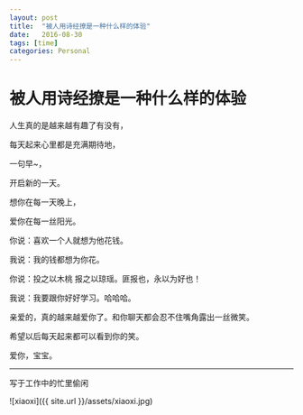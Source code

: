 ```yaml
---
layout: post
title:  "被人用诗经撩是一种什么样的体验"
date:   2016-08-30
tags: [time]
categories: Personal
---
```


# 被人用诗经撩是一种什么样的体验

人生真的是越来越有趣了有没有，

每天起来心里都是充满期待地，

一句早~，

开启新的一天。

想你在每一天晚上，

爱你在每一丝阳光。

你说：喜欢一个人就想为他花钱。

我说：我的钱都想为你花。

你说：投之以木桃 报之以琼瑶。匪报也，永以为好也！

我说：我要跟你好好学习。哈哈哈。

亲爱的，真的越来越爱你了。和你聊天都会忍不住嘴角露出一丝微笑。

希望以后每天起来都可以看到你的笑。

爱你，宝宝。

---

写于工作中的忙里偷闲

![xiaoxi]({{ site.url }}/assets/xiaoxi.jpg)